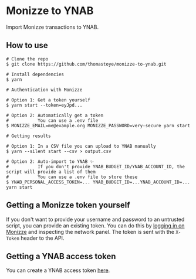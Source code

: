 # Monizze to YNAB

Import Monizze transactions to YNAB.

## How to use

```
# Clone the repo
$ git clone https://github.com/thomastoye/monizze-to-ynab.git

# Install dependencies
$ yarn

# Authentication with Monizze

# Option 1: Get a token yourself
$ yarn start --token=eyJpd...

# Option 2: Automatically get a token
#           You can use a .env file
$ MONIZZE_EMAIL=me@example.org MONIZZE_PASSWORD=very-secure yarn start

# Getting results

# Option 1: In a CSV file you can upload to YNAB manually
$ yarn --silent start --csv > output.csv

# Option 2: Auto-import to YNAB ✨
#           If you don't provide YNAB_BUDGET_ID/YNAB_ACCOUNT_ID, the script will provide a list of them
#           You can use a .env file to store these
$ YNAB_PERSONAL_ACCESS_TOKEN=... YNAB_BUDGET_ID=...YNAB_ACCOUNT_ID=... yarn start
```

## Getting a Monizze token yourself

If you don't want to provide your username and password to an untrusted script, you can provide an existing token. You can do this by [logging in on Monizze](https://my.monizze.be/nl/login/) and inspecting the network panel. The token is sent with the `X-Token` header to the API.

## Getting a YNAB access token

You can create a YNAB access token [here](https://app.youneedabudget.com/settings/developer).
